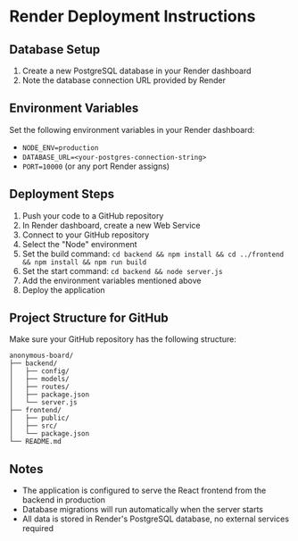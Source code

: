 # Render Deployment Instructions

## Database Setup
1. Create a new PostgreSQL database in your Render dashboard
2. Note the database connection URL provided by Render

## Environment Variables
Set the following environment variables in your Render dashboard:
- `NODE_ENV=production`
- `DATABASE_URL=<your-postgres-connection-string>`
- `PORT=10000` (or any port Render assigns)

## Deployment Steps
1. Push your code to a GitHub repository
2. In Render dashboard, create a new Web Service
3. Connect to your GitHub repository
4. Select the "Node" environment
5. Set the build command: `cd backend && npm install && cd ../frontend && npm install && npm run build`
6. Set the start command: `cd backend && node server.js`
7. Add the environment variables mentioned above
8. Deploy the application

## Project Structure for GitHub
Make sure your GitHub repository has the following structure:
```
anonymous-board/
├── backend/
│   ├── config/
│   ├── models/
│   ├── routes/
│   ├── package.json
│   └── server.js
├── frontend/
│   ├── public/
│   ├── src/
│   └── package.json
└── README.md
```

## Notes
- The application is configured to serve the React frontend from the backend in production
- Database migrations will run automatically when the server starts
- All data is stored in Render's PostgreSQL database, no external services required
